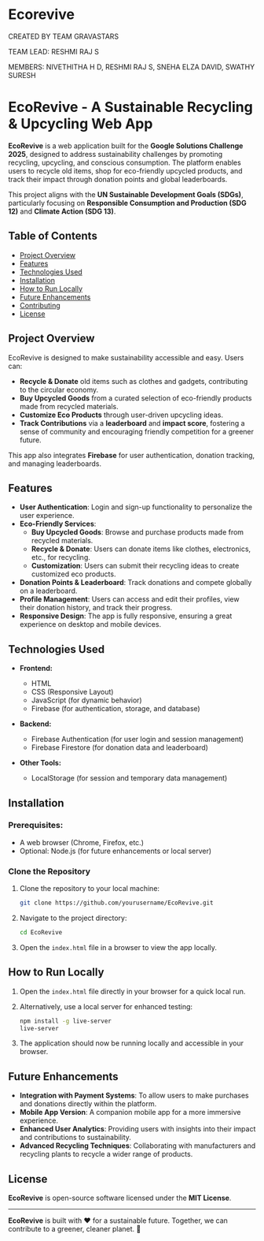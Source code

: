 # Ecorevive
CREATED BY TEAM GRAVASTARS


TEAM LEAD: RESHMI RAJ S

MEMBERS:
NIVETHITHA H D,
RESHMI RAJ S,
SNEHA ELZA DAVID,
SWATHY SURESH

# EcoRevive - A Sustainable Recycling & Upcycling Web App

**EcoRevive** is a web application built for the **Google Solutions Challenge 2025**, designed to address sustainability challenges by promoting recycling, upcycling, and conscious consumption. The platform enables users to recycle old items, shop for eco-friendly upcycled products, and track their impact through donation points and global leaderboards.

This project aligns with the **UN Sustainable Development Goals (SDGs)**, particularly focusing on **Responsible Consumption and Production (SDG 12)** and **Climate Action (SDG 13)**.

## Table of Contents

- [Project Overview](#project-overview)
- [Features](#features)
- [Technologies Used](#technologies-used)
- [Installation](#installation)
- [How to Run Locally](#how-to-run-locally)
- [Future Enhancements](#future-enhancements)
- [Contributing](#contributing)
- [License](#license)

## Project Overview

EcoRevive is designed to make sustainability accessible and easy. Users can:

- **Recycle & Donate** old items such as clothes and gadgets, contributing to the circular economy.
- **Buy Upcycled Goods** from a curated selection of eco-friendly products made from recycled materials.
- **Customize Eco Products** through user-driven upcycling ideas.
- **Track Contributions** via a **leaderboard** and **impact score**, fostering a sense of community and encouraging friendly competition for a greener future.

This app also integrates **Firebase** for user authentication, donation tracking, and managing leaderboards.

## Features

- **User Authentication**: Login and sign-up functionality to personalize the user experience.
- **Eco-Friendly Services**: 
    - **Buy Upcycled Goods**: Browse and purchase products made from recycled materials.
    - **Recycle & Donate**: Users can donate items like clothes, electronics, etc., for recycling.
    - **Customization**: Users can submit their recycling ideas to create customized eco products.
- **Donation Points & Leaderboard**: Track donations and compete globally on a leaderboard.
- **Profile Management**: Users can access and edit their profiles, view their donation history, and track their progress.
- **Responsive Design**: The app is fully responsive, ensuring a great experience on desktop and mobile devices.

## Technologies Used

- **Frontend:**
  - HTML
  - CSS (Responsive Layout)
  - JavaScript (for dynamic behavior)
  - Firebase (for authentication, storage, and database)
  
- **Backend:**
  - Firebase Authentication (for user login and session management)
  - Firebase Firestore (for donation data and leaderboard)
  
- **Other Tools:**
  - LocalStorage (for session and temporary data management)
  
## Installation

### Prerequisites:
- A web browser (Chrome, Firefox, etc.)
- Optional: Node.js (for future enhancements or local server)

### Clone the Repository

1. Clone the repository to your local machine:

    ```bash
    git clone https://github.com/yourusername/EcoRevive.git
    ```

2. Navigate to the project directory:

    ```bash
    cd EcoRevive
    ```

3. Open the `index.html` file in a browser to view the app locally.

## How to Run Locally

1. Open the `index.html` file directly in your browser for a quick local run.

2. Alternatively, use a local server for enhanced testing:

    ```bash
    npm install -g live-server
    live-server
    ```

3. The application should now be running locally and accessible in your browser.

## Future Enhancements

- **Integration with Payment Systems**: To allow users to make purchases and donations directly within the platform.
- **Mobile App Version**: A companion mobile app for a more immersive experience.
- **Enhanced User Analytics**: Providing users with insights into their impact and contributions to sustainability.
- **Advanced Recycling Techniques**: Collaborating with manufacturers and recycling plants to recycle a wider range of products.


## License

**EcoRevive** is open-source software licensed under the **MIT License**.

---

**EcoRevive** is built with ❤️ for a sustainable future. Together, we can contribute to a greener, cleaner planet. 🌱
